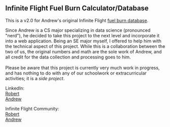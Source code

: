 ## Infinite Flight Fuel Burn Calculator/Database

This is a v2.0 for Andrew's original Infinite Flight [fuel burn database](https://community.infiniteflight.com/t/your-ultimate-guide-to-infinite-flight-fuel-burn-fuel-calculator-40-aircraft/721974).<br>

Since Andrew is a CS major specializing in data science (pronounced "nerd"), he decided to take this project to the next level and incorporate it into a web application. Being an SE major myself, I offered to help him with the technical aspect of this project. While this is a collaboration between the two of us, the original numbers and math are the sole work of Andrew, and all credit for the data collection and processing goes to him.<br>
<br>
Please be aware that this project is currently very much work in progress, and has nothing to do with any of our schoolwork or extracurricular activities; it is a *side project*.<br>

LinkedIn:<br>
[Robert](https://www.linkedin.com/in/robertxing2004/)<br>
[Andrew](https://www.linkedin.com/in/andrewwu626/)<br>

Infinite Flight Community:<br>
[Robert](https://community.infiniteflight.com/u/robert_xing/summary)<br>
[Andrew](https://community.infiniteflight.com/u/andrewwu/summary)
